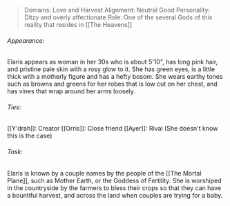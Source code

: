 > Domains: Love and Harvest
> Alignment: Neutral Good
> Personality: Ditzy and overly affectionate
> Role: One of the several Gods of this reality that resides in [[The Heavens]]

###### Appearance:
Elaris appears as woman in her 30s who is about 5'10", has long pink hair, and pristine pale skin with a rosy glow to it. She has green eyes, is a little thick with a motherly figure and has a hefty bosom. She wears earthy tones such as browns and greens for her robes that is low cut on her chest, and has vines that wrap around her arms loosely.
###### Ties:
[[Y'drah]]: Creator
[[Orris]]: Close friend
[[Ayer]]: Rival (She doesn't know this is the case)
###### Task:
Elaris is known by a couple names by the people of the [[The Mortal Plane]], such as Mother Earth, or the Goddess of Fertility. She is worshiped in the countryside by the farmers to bless their crops so that they can have a bountiful harvest, and across the land when couples are trying for a baby.